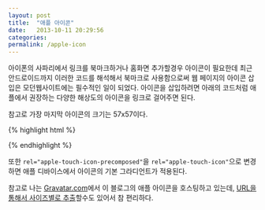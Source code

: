 ```yaml
---
layout: post
title:  "애플 아이콘"
date:   2013-10-11 20:29:56
categories:
permalink: /apple-icon
---
```


아이폰의 사파리에서 링크를 북마크하거나 홈화면 추가할경우 아이콘이 필요한데 최근 안드로이드까지 이러한 코드를 해석해서 북마크로 사용함으로써
웹 페이지의 아이콘 삽입은 모던웹사이트에는 필수적인 일이 되었다. 아이콘을 삽입하려면 아래의 코드처럼 애플에서 권장하는 다양한 해상도의 아이콘을 링크로 걸어주면 된다.

참고로 가장 마지막 아이콘의 크기는 57x57이다.

{% highlight html %}
<link rel="apple-touch-icon-precomposed" sizes="144x144" href="#">
<link rel="apple-touch-icon-precomposed" sizes="114x114" href="#">
<link rel="apple-touch-icon-precomposed" sizes="72x72" href="#">
<link rel="apple-touch-icon-precomposed" href="#">
{% endhighlight %}

또한 ``rel="apple-touch-icon-precomposed"``을 ``rel="apple-touch-icon"``으로 변경하면 애플 디바이스에서 아이콘의 기본 그라디언트가 적용된다.

참고로 나는 [Gravatar.com][gravatar]에서 이 블로그의 애플 아이콘을 호스팅하고 있는데, [URL을 통해서 사이즈별로 추출][asaph]할수도 있어서 참 편리하다.

[gravatar]: https://gravatar.com
[asaph]: http://asaph.org/gravatar/